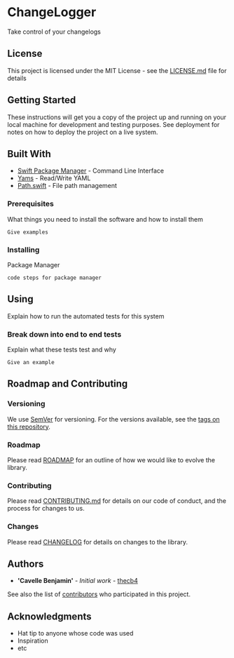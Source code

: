 # ChangeLogger

Take control of your changelogs

## License

This project is licensed under the MIT License - see the [LICENSE.md](LICENSE.md) file for details

## Getting Started

These instructions will get you a copy of the project up and running on your local machine for development and testing purposes. See deployment for notes on how to deploy the project on a live system.

## Built With

* [Swift Package Manager](https://github.com/apple/swift-package-manager) - Command Line Interface
* [Yams](https://github.com/jpsim/Yams) - Read/Write YAML
* [Path.swift](https://github.com/mxcl/Path.swift) - File path management

### Prerequisites

What things you need to install the software and how to install them

```
Give examples
```

### Installing

Package Manager

```
code steps for package manager
```

## Using

Explain how to run the automated tests for this system

### Break down into end to end tests

Explain what these tests test and why

```
Give an example
```

## Roadmap and Contributing

### Versioning

We use [SemVer](http://semver.org/) for versioning. For the versions available, see the [tags on this repository](https://github.com/your/project/tags).



### Roadmap

Please read [ROADMAP](ROADMAP.md) for an outline of how we would like to evolve the library.

### Contributing

Please read [CONTRIBUTING.md](CONTRIBUTING.md) for details on our code of conduct, and the process for changes to us.

### Changes

Please read [CHANGELOG](CHANGELOG.md) for details on changes to the library.


## Authors

* **'Cavelle Benjamin'** - *Initial work* - [thecb4](https://thecb4.io)

See also the list of [contributors](https://github.com/your/project/contributors) who participated in this project.

## Acknowledgments

* Hat tip to anyone whose code was used
* Inspiration
* etc
